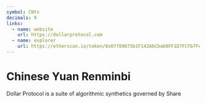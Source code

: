 ```yaml
---
symbol: CNYx
decimals: 9
links:
  - name: website
    url: https://dollarprotocol.com
  - name: explorer
    url: https://etherscan.io/token/0x07f89875b1F142AbCba60FF1D7FCFb7Fe404d4ed
---
```


# Chinese Yuan Renminbi

Dollar Protocol is a suite of algorithmic synthetics governed by Share
